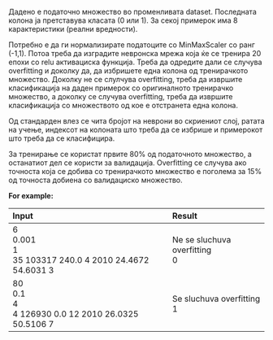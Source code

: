 Дадено е податочно множество во променливата dataset. Последната колона ја претставува класата (0 или 1). За секој примерок има 8 карактеристики (реални вредности).

Потребно е да ги нормализирате податоците со MinMaxScaler со ранг (-1,1). Потоа треба да изградите невронска мрежа која ќе се тренира 20 епохи со relu активациска функција. Треба да одредите дали се случува overfitting и доколку да, да избришете една колона од тренирачкото множество. Доколку не се слулчува overfitting, треба да извршите класификација на даден примерок со оригиналното тренирачко множество, а доколку се случува overfitting, треба да извршите класификација со множеството од кое е отстранета една колона.

Од стандарден влез се чита бројот на неврони во скриениот слој,  ратата на учење, индексот на колоната што треба да се избрише и примерокот што треба да се класифицира.

За тренирање се користат првите 80% од податочното множество, а останатиот дел се користи за валидација. Overfitting се случува ако точноста која се добива со тренирачкото множество е поголема за 15% од точноста добиена со валидациско множество.

**For example:**

| Input                                                          | Result                           |
|:---------------------------------------------------------------|:---------------------------------|
| 6<br/>0.001<br/>1<br/>35 103317 240.0 4 2010 24.4672 54.6031 3 | Ne se sluchuva overfitting<br/>0 |
| 80<br/>0.1<br/>4<br/>4 126930 0.0 12 2010 26.0325 50.5106 7    | Se sluchuva overfitting<br/>1    |